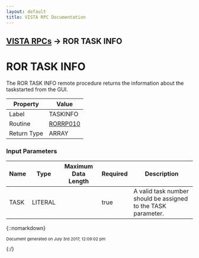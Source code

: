 ```yaml
---
layout: default
title: VISTA RPC Documentation
---
```


## [VISTA RPCs](TableOfContents) &#8594; ROR TASK INFO
# ROR TASK INFO

The ROR TASK INFO remote procedure returns the information about the taskstarted from the GUI.

Property | Value
--- | ---
Label | TASKINFO
Routine | [RORRP010](http://code.osehra.org/dox/Routine_RORRP010_source.html)
Return Type | ARRAY


### Input Parameters

Name | Type | Maximum Data Length | Required | Description
--- | --- | --- | --- | ---
TASK | LITERAL |  | true | A valid task number should be assigned to the TASK parameter.



{::nomarkdown} <br/><p style="font-size: 11px">Document generated on July 3rd 2017, 12:09:02 pm</p>{:/}